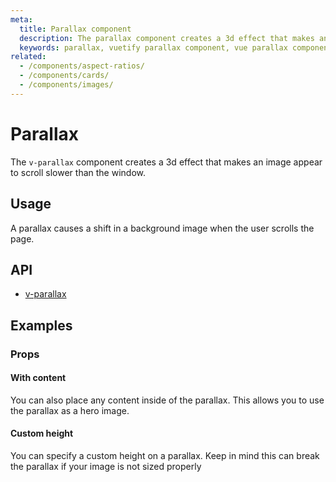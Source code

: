 ```yaml
---
meta:
  title: Parallax component
  description: The parallax component creates a 3d effect that makes an image appear to scroll slower than the window.
  keywords: parallax, vuetify parallax component, vue parallax component
related:
  - /components/aspect-ratios/
  - /components/cards/
  - /components/images/
---
```


# Parallax

The `v-parallax` component creates a 3d effect that makes an image appear to scroll slower than the window.

<entry-ad />

## Usage

A parallax causes a shift in a background image when the user scrolls the page.

<example file="v-parallax/usage" />

## API

- [v-parallax](../../api/v-parallax)

## Examples

### Props

#### With content

You can also place any content inside of the parallax. This allows you to use the parallax as a hero image.

<example file="v-parallax/prop-content" />

#### Custom height

You can specify a custom height on a parallax. Keep in mind this can break the parallax if your image is not sized properly

<example file="v-parallax/prop-custom-height" />

<backmatter />
